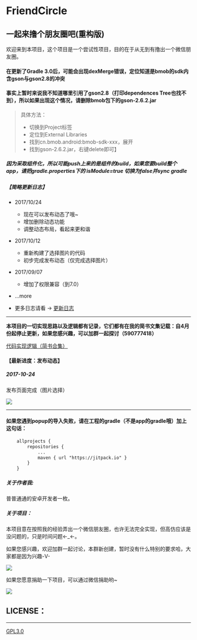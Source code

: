 # FriendCircle
## 一起来撸个朋友圈吧(重构版)

欢迎来到本项目，这个项目是一个尝试性项目，目的在于从无到有撸出一个微信朋友圈。</br>

#### 在更新了Gradle 3.0后，可能会出现dexMerge错误，定位知道是bmob的sdk内含gson与gson2.8的冲突
#### 事实上暂时来说我不知道哪里引用了gson2.8（打印dependences Tree也找不到），所以如果出现这个情况，请删除bmob包下的gson-2.6.2.jar
>具体方法：
>  - 切换到Project标签
>  - 定位到External Libraries
>  - 找到cn.bmob.android:bmob-sdk-xxx，展开
>  - 找到gson-2.6.2.jar，右键delete即可】


##### 因为采取组件化，所以可能push上来的是组件的build，如果您要build整个app，请把gradle.properties下的  isModule=true 切换为false并sync gradle

##### 【简略更新日志】
 - 2017/10/24
    + 现在可以发布动态了哦~
    + 增加删除动态功能
    + 调整动态布局，看起来更和谐

 - 2017/10/12
    + 重新构建了选择图片的代码
    + 初步完成发布动态（仅完成选择图片）

 - 2017/09/07
    + 增加了权限兼容（到7.0）

 - ...more
    
 - 更多日志请看 → [更新日志](https://github.com/razerdp/FriendCircle/blob/master/UPDATE_LOG.md)

---

**本项目的一切实现思路以及逻辑都有记录，它们都有在我的简书文集记载：自4月份起停止更新，如果您感兴趣，可以加群一起探讨（590777418）**

[代码实现逻辑（简书合集）](http://www.jianshu.com/notebooks/3224048/latest)


#### 【最新进度：发布动态】
##### 2017-10-24

发布页面完成（图片选择）

![](https://github.com/razerdp/FriendCirclePreview/blob/master/img/device-2017-10-24.gif)

***

#### 如果您遇到popup的导入失败，请在工程的gradle（不是app的gradle哦）加上这句话：

```xml
	allprojects {
		repositories {
			...
			maven { url "https://jitpack.io" }
		}
	}
```


##### 关于作者我:
普普通通的安卓开发者一枚。

##### 关于项目：
本项目意在按照我的经验弄出一个微信朋友圈，也许无法完全实现，但高仿应该是没问题的，只是时间问题←_←。

如果您感兴趣，欢迎加群一起讨论，本群新创建，暂时没有什么特别的要求哈，大家都是因为兴趣-V-

![](https://github.com/razerdp/FriendCircle/blob/master/qqgroup.png)



如果您愿意捐助一下项目，可以通过微信捐助哟~

![](https://github.com/razerdp/FriendCircle/blob/master/wechat.jpg)



## LICENSE：
***
[GPL3.0](https://github.com/razerdp/FriendCircle/blob/master/LICENSE)
